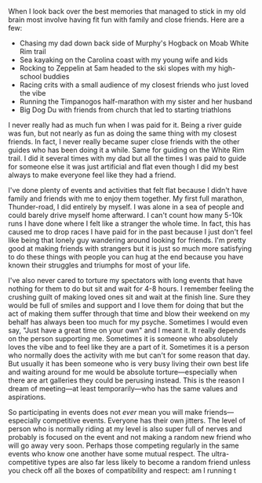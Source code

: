 When I look back over the best memories that managed to stick in my old brain most involve having fit fun with  family and close friends. Here are a few:

- Chasing my dad down back side of Murphy's Hogback on Moab White Rim trail
- Sea kayaking on the Carolina coast with my young wife and kids
- Rocking to Zeppelin at 5am headed to the ski slopes with my high-school buddies
- Racing crits with a small audience of my closest friends who just loved the vibe
- Running the Timpanogos half-marathon with my sister and her husband
- Big Dog Du with friends from church that led to starting triathlons

I never really had as much fun when I was paid for it. Being a river guide was fun, but not nearly as fun as doing the same thing with my closest friends. In fact, I never really became super close friends with the other guides who has been doing it a while. Same for guiding on the White Rim trail. I did it several times with my dad but all the times I was paid to guide for someone else it was just artificial and flat even though I did my best always to make everyone feel like they had a friend.

I've done plenty of events and activities that felt flat because I didn't have family and friends with me to enjoy them together. My first full marathon, Thunder-road, I did entirely by myself. I was alone in a sea of people and could barely drive myself home afterward. I can't count how many 5-10k runs I have done where I felt like a stranger the whole time. In fact, this has caused me to drop races I have paid for in the past because I just don't feel like being that lonely guy wandering around looking for friends. I'm pretty good at making friends with strangers but it is just so much more satisfying to do these things with people you can hug at the end because you have known their struggles and triumphs for most of your life.

I've also never cared to torture my spectators with long events that have nothing for them to do but sit and wait for 4-8 hours. I remember feeling the crushing guilt of making loved ones sit and wait at the finish line. Sure they would be full of smiles and support and I love them for doing that but the act of making them suffer through that time and blow their weekend on my behalf has always been too much for my psyche. Sometimes I would even say, "Just have a great time on your own" and I meant it. It really depends on the person supporting me. Sometimes it is someone who absolutely loves the vibe and to feel like they are a part of it. Sometimes it is a person who normally does the activity with me but can't for some reason that day. But usually it has been someone who is very busy living their own best life and waiting around for me would be absolute torture—especially when there are art galleries they could be perusing instead. This is the reason I dream of meeting—at least temporarily—who has the same values and aspirations.

So participating in events does not *ever* mean you will make friends—especially competitive events. Everyone has their own jitters. The level of person who is normally riding at my level is also super full of nerves and probably is focused on the event and not making a random new friend who will go away very soon. Perhaps those competing regularly in the same events who know one another have some mutual respect. The ultra-competitive types are also far less likely to become a random friend unless you check off all the boxes of compatibility and respect: am I running t